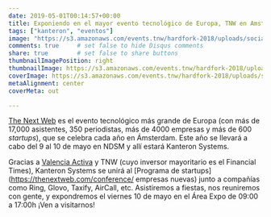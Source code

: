 ```yaml
---
date: 2019-05-01T00:14:57+00:00
title: Exponiendo en el mayor evento tecnológico de Europa, TNW en Amsterdam
tags: ["kanteron", "eventos"]
image: "https://s3.amazonaws.com/events.tnw/hardfork-2018/uploads/social/meta-tnw2019.jpg"
comments: true     # set false to hide Disqus comments
share: true        # set false to share buttons
thumbnailImagePosition: right
thumbnailImage: https://s3.amazonaws.com/events.tnw/hardfork-2018/uploads/social/meta-tnw2019.jpg
coverImage: https://s3.amazonaws.com/events.tnw/hardfork-2018/uploads/social/meta-tnw2019.jpg
metaAlignment: center
coverMeta: out

---
```


[The Next Web](https://thenextweb.com/conference) es el evento tecnológico más grande de Europa (con más de 17,000 asistentes, 350 periodistas, más de 4000 empresas y más de 600 *startups*), que se celebra cada año en Ámsterdam. Este año se llevará a cabo del 9 al 10 de mayo en NDSM y allí estará Kanteron Systems.

<!--more-->

Gracias a [Valencia Activa](http://valenciactiva.valencia.es/) y TNW (cuyo inversor mayoritario es el Financial Times), Kanteron Systems se unirá al [Programa de startups](https://thenextweb.com/conference/ empresas nuevas) junto a compañías como Ring, Glovo, Taxify, AirCall, etc. Asistiremos a fiestas, nos reuniremos con gente, y expondremos el viernes 10 de mayo en el Área Expo de 09:00 a 17:00h ¡Ven a visitarnos!
